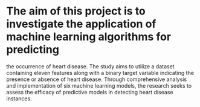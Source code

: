 # The aim of this project is to investigate the application of machine learning algorithms for predicting
the occurrence of heart disease. The study aims to utilize a dataset containing eleven features along
with a binary target variable indicating the presence or absence of heart disease. Through comprehensive
analysis and implementation of six machine learning models, the research seeks to assess the efficacy of
predictive models in detecting heart disease instances.
